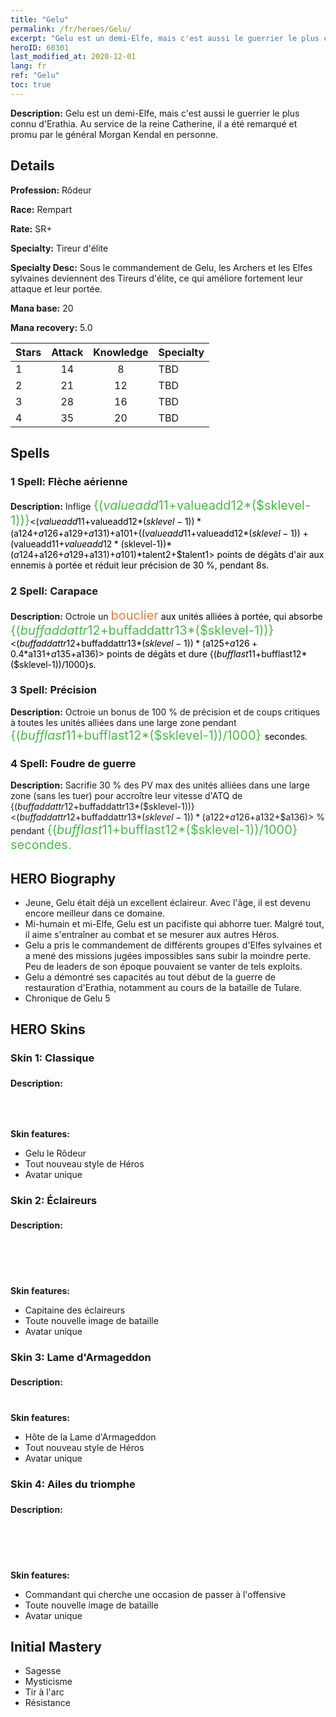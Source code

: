 ```yaml
---
title: "Gelu"
permalink: /fr/heroes/Gelu/
excerpt: "Gelu est un demi-Elfe, mais c'est aussi le guerrier le plus connu d'Erathia. Au service de la reine Catherine, il a été remarqué et promu par le général Morgan Kendal en personne."
heroID: 60301
last_modified_at: 2020-12-01
lang: fr
ref: "Gelu"
toc: true
---
```

 **Description:** Gelu est un demi-Elfe, mais c'est aussi le guerrier le plus connu d'Erathia. Au service de la reine Catherine, il a été remarqué et promu par le général Morgan Kendal en personne.
## Details
 **Profession:** Rôdeur

 **Race:** Rempart

 **Rate:** SR+

 **Specialty:** Tireur d'élite

 **Specialty Desc:** Sous le commandement de Gelu, les Archers et les Elfes sylvaines deviennent des Tireurs d'élite, ce qui améliore fortement leur attaque et leur portée.

 **Mana base:** 20

 **Mana recovery:** 5.0


  | Stars   |     Attack     |    Knowledge   |      Specialty     |
  |---------|:---------------:|:---------------:|--------------------|
  |    1    | 14 | 8 | TBD |
  |    2    | 21 | 12 | TBD |
  |    3    | 28 | 16 | TBD |
  |    4    | 35 | 20 | TBD |

## Spells
### 1 Spell: Flèche aérienne
 **Description:** Inflige <span style="color: #48b946;font-size:20px">{($valueadd11+$valueadd12*($sklevel-1))}</span><span style="color: black"><($valueadd11+$valueadd12*($sklevel-1))*($a124+$a126+$a129+$a131)+$a101+(($valueadd11+$valueadd12*($sklevel-1))+($valueadd11+$valueadd12*($sklevel-1))*($a124+$a126+$a129+$a131)+$a101)*$talent2+$talent1> points de dégâts d'air aux ennemis à portée et réduit leur précision de 30 %, pendant 8s.

### 2 Spell: Carapace
 **Description:** Octroie un <span style="color: #e07c44;font-size:20px">bouclier</span><span style="color: black"> aux unités alliées à portée, qui absorbe <span style="color: #48b946;font-size:20px">{($buffaddattr12+$buffaddattr13*($sklevel-1))}</span><span style="color: black"><($buffaddattr12+$buffaddattr13*($sklevel-1))*($a125+$a126+0.4*$a131+$a135+$a136)> points de dégâts et dure {($bufflast11+$bufflast12*($sklevel-1))/1000}s.

### 3 Spell: Précision
 **Description:** Octroie un bonus de 100 % de précision et de coups critiques à toutes les unités alliées dans une large zone pendant <span style="color: #48b946;font-size:20px">{($bufflast11+$bufflast12*($sklevel-1))/1000} </span><span style="color: black">secondes.

### 4 Spell: Foudre de guerre
 **Description:** Sacrifie 30 % des PV max des unités alliées dans une large zone (sans les tuer) pour accroître leur vitesse d'ATQ de {($buffaddattr12+$buffaddattr13*($sklevel-1))}<($buffaddattr12+$buffaddattr13*($sklevel-1))*($a122+$a126+$a132+$a136)> % pendant <span style="color: #48b946;font-size:20px">{($bufflast11+$bufflast12*($sklevel-1))/1000} secondes.</span><span style="color: black">


## HERO Biography
   - Jeune, Gelu était déjà un excellent éclaireur. Avec l'âge, il est devenu encore meilleur dans ce domaine.
   - Mi-humain et mi-Elfe, Gelu est un pacifiste qui abhorre tuer. Malgré tout, il aime s'entraîner au combat et se mesurer aux autres Héros.
   - Gelu a pris le commandement de différents groupes d'Elfes sylvaines et a mené des missions jugées impossibles sans subir la moindre perte. Peu de leaders de son époque pouvaient se vanter de tels exploits.
   - Gelu a démontré ses capacités au tout début de la guerre de restauration d'Erathia, notamment au cours de la bataille de Tulare.
   - Chronique de Gelu 5

## HERO Skins
### Skin 1: **Classique**

 **Description:** <span style="color: #ffffff;font-size:20px">La vie de Gelu est recouverte d'un voile mystérieux. La seule certitude, c'est qu'il est à moitié Elfe, probablement même de Vori. </span>

 **Skin features:** 

   - Gelu le Rôdeur
   - Tout nouveau style de Héros
   - Avatar unique

### Skin 2: **Éclaireurs**

 **Description:** <span style="color: #ffffff;font-size:20px">Les Tireurs d'élite dirigés par Gelu instillent la peur dans le cœur de leurs ennemis. Leurs flèches, tirées loin derrière la ligne de front, ont abattu un grand nombre d'officiers ennemis. </span>

 **Skin features:** 

   - Capitaine des éclaireurs
   - Toute nouvelle image de bataille
   - Avatar unique

### Skin 3: **Lame d'Armageddon**

 **Description:** <span style="color: #ffffff;font-size:20px">J'utiliserai ma tranchante épée de justice pour punir les crimes de ces Démons. </span>

 **Skin features:** 

   - Hôte de la Lame d'Armageddon
   - Tout nouveau style de Héros
   - Avatar unique

### Skin 4: **Ailes du triomphe**

 **Description:** <span style="color: #ffffff;font-size:20px">Les forces du mal ne peuvent pas triompher ! L'Alliance de la Justice s'est formée pour repousser l'invasion orchestrée par Lucifer Kreegan et pour protéger Erathia.</span>

 **Skin features:** 

   - Commandant qui cherche une occasion de passer à l'offensive
   - Toute nouvelle image de bataille
   - Avatar unique


## Initial Mastery
   - Sagesse
   - Mysticisme
   - Tir à l'arc
   - Résistance
